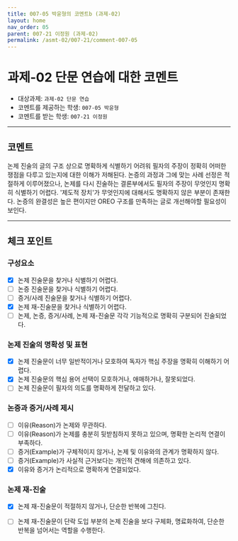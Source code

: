 ```yaml
---
title: 007-05 박윤형의 코멘트b (과제-02) 
layout: home
nav_order: 05
parent: 007-21 이정원 (과제-02)
permalink: /asmt-02/007-21/comment-007-05
---
```


# 과제-02 단문 연습에 대한 코멘트

- 대상과제: `과제-02 단문 연습`
- 코멘트를 제공하는 학생: `007-05 박윤형` 
- 코멘트를 받는 학생: `007-21 이정원` 

---

## 코멘트

논제 진술의 글의 구조 상으로 명확하게 식별하기 어려워 필자의 주장이 정확히 어떠한 쟁점을 다루고 있는지에 대한 이해가 저해된다. 논증의 과정과 그에 맞는 사례 선정은 적절하게 이루어졌으나, 논제를 다시 진술하는 결론부에서도 필자의 주장이 무엇인지 명확히 식별하기 어렵다. '제도적 장치'가 무엇인지에 대해서도 명확하지 않은 부분이 존재한다. 논증의 완결성은 높은 편이지만 OREO 구조를 만족하는 글로 개선해야할 필요성이 보인다. 

---

## 체크 포인트

### **구성요소**
- [x] 논제 진술문을 찾거나 식별하기 어렵다.
- [ ] 논증 진술문을 찾거나 식별하기 어렵다.
- [ ] 증거/사례 진술문을 찾거나 식별하기 어렵다.
- [x] 논제 재-진술문을 찾거나 식별하기 어렵다.
- [ ] 논제, 논증, 증거/사례, 논제 재-진술문 각각 기능적으로 명확히 구분되어 진술되었다.

### **논제 진술의 명확성 및 표현**  
- [x] 논제 진술문이 너무 일반적이거나 모호하여 독자가 핵심 주장을 명확히 이해하기 어렵다.  
- [x] 논제 진술문의 핵심 용어 선택이 모호하거나, 애매하거나, 잘못되었다.  
- [ ] 논제 진술문이 필자의 의도를 명확하게 전달하고 있다.  

### **논증과 증거/사례 제시**  
- [ ] 이유(Reason)가 논제와 무관하다.
- [ ] 이유(Reason)가 논제를 충분히 뒷받침하지 못하고 있으며, 명확한 논리적 연결이 부족하다.  
- [ ] 증거(Example)가 구체적이지 않거나, 논제 및 이유와의 관계가 명확하지 않다. 
- [ ] 증거(Example)가 사실적 근거보다는 개인적 견해에 의존하고 있다.  
- [x] 이유와 증거가 논리적으로 명확하게 연결되었다.  

### **논제 재-진술**  
- [x] 논제 재-진술문이 적절하지 않거나, 단순한 반복에 그친다.   
- [ ] 논제 재-진술문이 단락 도입 부분의 논제 진술을 보다 구체화, 명료화하여, 단순한 반복을 넘어서는 역할을 수행한다.  

